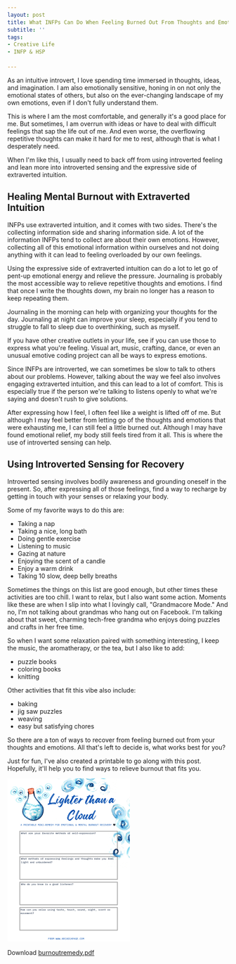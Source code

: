 ```yaml
---
layout: post
title: What INFPs Can Do When Feeling Burned Out From Thoughts and Emotions
subtitle: ''
tags:
- Creative Life
- INFP & HSP

---
```

As an intuitive introvert, I love spending time immersed in thoughts, ideas, and imagination. I am also emotionally sensitive, honing in on not only the emotional states of others, but also on the ever-changing landscape of my own emotions, even if I don't fully understand them.

This is where I am the most comfortable, and generally it's a good place for me. But sometimes, I am overrun with ideas or have to deal with difficult feelings that sap the life out of me. And even worse, the overflowing repetitive thoughts can make it hard for me to rest, although that is what I desperately need.

When I'm like this, I usually need to back off from using introverted feeling and lean more into introverted sensing and the expressive side of extraverted intuition.

## Healing Mental Burnout with Extraverted Intuition

INFPs use extraverted intuition, and it comes with two sides. There's the collecting information side and sharing information side. A lot of the information INFPs tend to collect are about their own emotions. However, collecting all of this emotional information within ourselves and not doing anything with it can lead to feeling overloaded by our own feelings.

Using the expressive side of extraverted intuition can do a lot to let go of pent-up emotional energy and relieve the pressure. Journaling is probably the most accessible way to relieve repetitive thoughts and emotions. I find that once I write the thoughts down, my brain no longer has a reason to keep repeating them.

Journaling in the morning can help with organizing your thoughts for the day. Journaling at night can improve your sleep, especially if you tend to struggle to fall to sleep due to overthinking, such as myself.

If you have other creative outlets in your life, see if you can use those to express what you're feeling. Visual art, music, crafting, dance, or even an unusual emotive coding project can all be ways to express emotions.

Since INFPs are introverted, we can sometimes be slow to talk to others about our problems. However, talking about the way we feel also involves engaging extraverted intuition, and this can lead to a lot of comfort. This is especially true if the person we're talking to listens openly to what we're saying and doesn't rush to give solutions.

After expressing how I feel, I often feel like a weight is lifted off of me. But although I may feel better from letting go of the thoughts and emotions that were exhausting me, I can still feel a little burned out. Although I may have found emotional relief, my body still feels tired from it all. This is where the use of introverted sensing can help.

## Using Introverted Sensing for Recovery

Introverted sensing involves bodily awareness and grounding oneself in the present.  So, after expressing all of those feelings, find a way to recharge by getting in touch with your senses or relaxing your body.

Some of my favorite ways to do this are:

* Taking a nap
* Taking a nice, long bath
* Doing gentle exercise
* Listening to music
* Gazing at nature
* Enjoying the scent of a candle
* Enjoy a warm drink
* Taking 10 slow, deep belly breaths

Sometimes the things on this list are good enough, but other times these activities are too chill. I want to relax, but I also want some action. Moments like these are when I slip into what I lovingly call, "Grandmacore Mode." And no, I'm not talking about grandmas who hang out on Facebook. I'm talking about that sweet, charming tech-free grandma who enjoys doing puzzles and crafts in her free time.

So when I want some relaxation paired with something interesting, I keep the music, the aromatherapy, or the tea, but I also like to add:

* puzzle books
* coloring books
* knitting

Other activities that fit this vibe also include:

* baking
* jig saw puzzles
* weaving
* easy but satisfying chores

So there are a ton of ways to recover from feeling burned out from your thoughts and emotions. All that's left to decide is, what works best for you?

Just for fun, I've also created a printable to go along with this post. Hopefully, it'll help you to find ways to relieve burnout that fits you.

![](/uploads/lighterthanacloud-screenshot.png)

Download [burnoutremedy.pdf](/uploads/burnoutremedy.pdf "burnoutremedy.pdf")